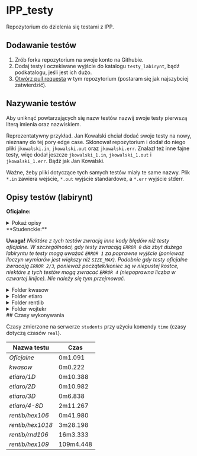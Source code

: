 # IPP_testy

Repozytorium do dzielenia się testami z IPP.

## Dodawanie testów

1. Zrób forka repozytorium na swoje konto na Githubie.
2. Dodaj testy i oczekiwane wyjście do  katalogu `testy_labirynt`, bądź podkatalogu, jeśli jest ich dużo.
3. [Otwórz pull requesta](https://docs.github.com/en/pull-requests/collaborating-with-pull-requests/proposing-changes-to-your-work-with-pull-requests/creating-a-pull-request-from-a-fork) w tym repozytorium (postaram się jak najszybciej zatwierdzić).

## Nazywanie testów

Aby uniknąć powtarzających się nazw testów nazwij swoje testy pierwszą literą imienia oraz nazwiskiem.

Reprezentatywny przykład. Jan Kowalski chciał dodać swoje testy na nowy, nieznany do tej pory edge case.
Sklonował repozytorium i dodał do niego pliki `jkowalski.in`, `jkowalski.out` oraz `jkowalski.err`.
Znalazł też inne fajne testy, więc dodał jeszcze `jkowalski_1.in`, `jkowalski_1.out` i `jkowalski_1.err`.
Bądź jak Jan Kowalski.

Ważne, żeby pliki dotyczące tych samych testów miały te same nazwy. Plik `*.in` zawiera wejście, `*.out` wyjście
standardowe,  a `*.err` wyjście stderr.

## Opisy testów (labirynt)

**Oficjalne:**
<details><summary>Pokaż opisy</summary>
  <ul>
    <li> example1 – mały labirynt dwuwymiarowy z drogą o długości 12 </li>
    <li> example2 – mały labirynt jednowymiarowy z drogą o długości 5 </li>
    <li> example3 – mały labirynt trójwymiarowy, ale jeden wymiar jest zdegenerowany, pozycja końcowa jest pozycją początkową </li>
    <li> example4 – mały labirynt trójwymiarowy z drogą o długości 4 </li>
    <li> example5 – duży labirynt jednowymiarowy bez drogi </li>
    <li> error00 – ewidentnie za duży labirynt </li>
    <li> error10 – rozmiar labiryntu nie może być zerowy </li>
    <li> error26 – pozycja (początkowa) musi być w pustej kostce </li>
    <li> error30 – współrzędne pozycji (końcowej) muszą być dodatnie </li>
    <li> error40 – liczba opisująca położenie ścian ma za dużo bitów </li>
    <li> error50 – dane wejściowe mają za dużo linii </li>
  </ul>
</details>
**Studenckie:**

**Uwaga!** *Niektóre z tych testów zwracją inne kody blędów niż testy oficjalne. W szczególności, gdy testy zwracają
`ERROR 0` dla zbyt dużego labiryntu te testy mogą uważać `ERROR 1` za poprawne wyjście (ponieważ iloczyn wymiarów jest
większy niż `SIZE_MAX`). Podobnie gdy testy oficjalne zwracają `ERROR 2/3`, ponieważ początek/koniec są w niepustej kostce, niektóre
z tych testów mogą zwracać `ERROR 4` (niepoprawna liczba w czwartej linijce). Nie należy się tym przejmować.*

<details><summary>Folder kwasow</summary>
  <ul>
    <li> kwasowski_1 - example1 + zera wiodące w linijkach 1-3 i kodzie hex </li>
    <li> kwasowski_2 - example1 + ale ma spacje wiodące, między liczbami i na końcu linijki </li>
    <li> kwasowski_3 - example1 + tabulatory brzydkie </li>
    <li> kwasowski_4 - example4 + brzydkie wejście (tabulatory, spacje, zera) </li>
    <li> kwasowski_5 - (error) pierwsza linijka wejścia zawiera tekst </li>
    <li> kwasowski_6 - (error) mała litera i spacja w hexie (mała litera nie jest błędna, spacja owszem) </li>
    <li> kwasowski_7 - (error) wymiar labiryntu większy niż `SIZE_MAX` </li>
    <li> kwasowski_8 - (error) trzecia linijka zawiera za mało danych </li>
    <li> kwasowski_9 - (error) dane z `R` w czwartej linijce są rozdzielone na dwie linijki (czyli jest ich za mało w czwartej linijce) </li>
  </ul>
</details>

<details><summary>Folder etiaro</summary>
  <ul>
    <li> Folder 2D - losowe testy dwuwymiarowe
    <li> Folder 3D - losowe testy trójwymiarowe
    <li> Folder 4-8D - losowe testy 4-8-wymiarowe, niektóre dość duże (długi czas wykonywania)
  </ul>
</details>

<details><summary>Folder rentlib</summary>
  <ul>
    <li> Folder hex106 - losowe testy z liczbą opisującą labirynt w zapisie szesnastkowym, rozmiar labiryntu nie przekracza znacznie 10^6
    <li> Folder hex1018 - losowe testy z liczbą opisującą labirynt w zapisie szesnastkowym, rozmiar labiryntu nie przekracza znacznie 10^18
    <li> Folder rnd106 - losowe (potężne) testy z liczbą opisującą labirynt w formie R ..., jest wiele znaków białych, rozmiar labiryntu nie przekracza znacznie 10^6
    <li> Folder rnd109 - losowe (potężne) testy z liczbą opisującą labirynt w formie R ..., rozmiar labiryntu nie przekracza znacznie 10^9, aby uniknąć ERROR 0 jest wiele niedużych wymiarów
  </ul>
</details>

<details><summary>Folder wojtekr</summary>
  <ul>
    <li> zly01 - 3. linijka położenie większe niż wymiar
    <li> zly02 - 2. linijka położenie większe niż wymiar
    <li> zly03 - 2. linijka liczba za dużo
    <li> zly04 - 3. linijka pusta
    <li> zly05 - 2. linijka pusta
    <li> zly06 - 4. linijka niepoprawna
    <li> zly07 - 4. lnijka liczba za dużo
    <li> zly08 - 4. liijka liczba za mało
    <li> zly09 - 4. linijka pusta
    <li> zly10 - 2. linijka zawiera 0
    <li> zly11 - 3. linijka zawiera 0
    <li> zly12 - 5. linijka istnieje w 0x
    <li> zly13 - 5. linijka istnieje w R
    <li> zly14 - 4. linijka dodatkowy znak
    <li> zly15 - 2. linijka pozycja w kostce
    <li> zly16 - 4. linijka zawiera znak nie hexowy
    <li> zly17 - 3. linijka pozycja w kostce
    <li> zly18 - 4. linijka liczba R ponad UINT32_MAX
  </ul>
</details>
## Czasy wykonywania

Czasy zmierzone na serwerze `students` przy użyciu komendy `time` (czasy dotyczą czasów `real`).

| Nazwa testu      | Czas      |
|------------------|-----------|
| *Oficjalne*      | 0m1.091   |
| *kwasow*         | 0m0.222   |
| *etiaro/1D*      | 0m10.388  |
| *etiaro/2D*      | 0m10.982  |
| *etiaro/3D*      | 0m6.838   |
| *etiaro/4-8D*    | 2m11.267  |
| *rentib/hex106*  | 0m41.980  |
| *rentib/hex1018* | 3m28.198  |
| *rentib/rnd106*  | 16m3.333  |
| *rentib/hex109*  | 109m4.448 |
